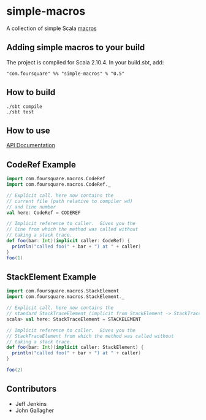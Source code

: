# simple-macros #
A collection of simple Scala [macros](http://docs.scala-lang.org/overviews/macros/overview.html)

## Adding simple macros to your build ##
The project is compiled for Scala 2.10.4. In your build.sbt, add:

    "com.foursquare" %% "simple-macros" % "0.5"


## How to build ##
    ./sbt compile
    ./sbt test

## How to use ##
[API Documentation](http://foursquare.github.io/simple-macros/api)

## CodeRef Example ##
```scala
import com.foursquare.macros.CodeRef
import com.foursquare.macros.CodeRef._

// Explicit call. here now contains the
// current file (path relative to compiler wd)
// and line number
val here: CodeRef = CODEREF

// Implicit reference to caller.  Gives you the
// line from which the method was called without
// taking a stack trace.
def foo(bar: Int)(implicit caller: CodeRef) {
  println("called foo(" + bar + ") at " + caller)
}
foo(1)
```

## StackElement Example ##

```scala
import com.foursquare.macros.StackElement
import com.foursquare.macros.StackElement._

// Explicit call. here now contains the
// standard StackTraceElement (implicit from StackElement -> StackTraceElement)
scala> val here: StackTraceElement = STACKELEMENT

// Implicit reference to caller.  Gives you the
// StackTraceElement from which the method was called without
// taking a stack trace.
def foo(bar: Int)(implicit caller: StackElement) {
  println("called foo(" + bar + ") at " + caller)
}

foo(2)
```

## Contributors ##
- Jeff Jenkins
- John Gallagher
